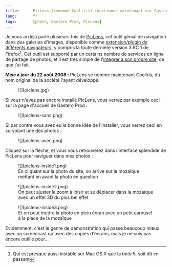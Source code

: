 ```yaml
---
title:      PicLens (renommé Cooliris) fonctionne maintenant sur Gastero Prod
lang:       fr
tags:       [photo, Gastero Prod, PicLens]
---
```


Je vous ai déjà parlé plusieurs fois de [PicLens](mot125), cet outil génial de navigation dans des galeries d'images, disponible comme [extension/plugin de différents navigateurs](http://www.cooliris.com/site/support/download-all-products.php), y compris la toute dernière version 3 RC 1 de Firefox[^1]. Cet outil est supporté par un certains nombre de services en ligne de partage de photos, et il est très simple de l'[intégrer à son propre site](http://piclens.com/lite/webmasterguide.php), ce que j'ai fait.


[^1]: Qui est presque aussi instable sur Mac OS X que la *beta* 5, soit dit en passant

**Mise à jour du 22 août 2008 :** PicLens se nomme maintenant Cooliris, du nom original de la société l'ayant développé.

<figure markdown="1">
  ![](piclens.jpg)
</figure>


Si vous n'avez pas encore installé PicLens, vous verrez par exemple ceci sur la page d'accueil de Gastero Prod :

<figure markdown="1">
  ![](piclens-sans.png)
</figure>


Si par contre vous avez eu la bonne idée de l'installer, vous verrez ceci en survolant une des photos :

<figure markdown="1">
  ![](piclens-avec.png)
</figure>


Cliquez sur la flèche, et vous vous retrouverez dans l'interface splendide de PicLens pour naviguer dans mes photos :

<figure markdown="1">
  ![](piclens-inside1.png)
  <figcaption>
  En cliquant sur la photo du site, on arrive sur la mozaïque mettant en avant la photo en question
  </figcaption>
</figure>


<figure markdown="1">
  ![](piclens-inside2.png)
  <figcaption>
  On peut ajuster le zoom à loisir et se déplacer dans la mozaïque avec un effet 3D du plus bel effet
  </figcaption>
</figure>


<figure markdown="1">
  ![](piclens-inside3.png)
  <figcaption>
  Et on peut mettre la photo en plein écran avec un petit carousel à la place de la mozaïque
  </figcaption>
</figure>


Evidemment, c'est le genre de démonstration qui passe beaucoup mieux avec un screencast qu'avec des copies d'écrans, mais je ne suis pas encore outillé pour...
